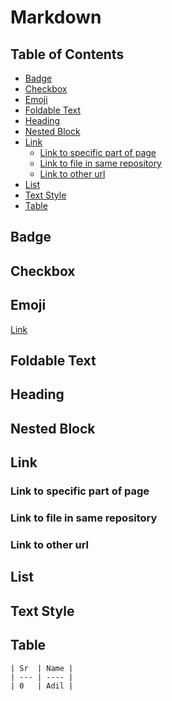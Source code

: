 <h1>Markdown</h1>

<h2>Table of Contents</h2>

- [Badge](#badge)
- [Checkbox](#checkbox)
- [Emoji](#emoji)
- [Foldable Text](#foldable-text)
- [Heading](#heading)
- [Nested Block](#nested-block)
- [Link](#link)
  - [Link to specific part of page](#link-to-specific-part-of-page)
  - [Link to file in same repository](#link-to-file-in-same-repository)
  - [Link to other url](#link-to-other-url)
- [List](#list)
- [Text Style](#text-style)
- [Table](#table)

## Badge

## Checkbox

## Emoji

[Link](https://www.webfx.com/tools/emoji-cheat-sheet/)

## Foldable Text

## Heading

## Nested Block

## Link

### Link to specific part of page

### Link to file in same repository

### Link to other url

## List

## Text Style

## Table

```
| Sr  | Name |
| --- | ---- |
| 0   | Adil |
```
